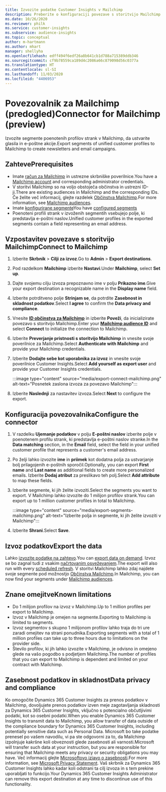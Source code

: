 ```yaml
---
title: Izvozite podatke Customer Insights v Mailchimp
description: Preberite o konfiguraciji povezave s storitvijo Mailchimp.
ms.date: 10/26/2020
ms.reviewer: philk
ms.service: customer-insights
ms.subservice: audience-insights
ms.topic: conceptual
author: m-hartmann
ms.author: mhart
manager: shellyha
ms.openlocfilehash: edff494f6edf26a8b641cb1d788a715389ddb346
ms.sourcegitcommit: cf9b78559ca189d4c2086a66c879098d56c0377a
ms.translationtype: HT
ms.contentlocale: sl-SI
ms.lasthandoff: 11/03/2020
ms.locfileid: "4406953"
---
```

# <a name="connector-for-mailchimp-preview"></a><span data-ttu-id="ff7e6-103">Povezovalnik za Mailchimp (predogled)</span><span class="sxs-lookup"><span data-stu-id="ff7e6-103">Connector for Mailchimp (preview)</span></span>

<span data-ttu-id="ff7e6-104">Izvozite segmente poenotenih profilov strank v Mailchimp, da ustvarite glasila in e-poštne akcije.</span><span class="sxs-lookup"><span data-stu-id="ff7e6-104">Export segments of unified customer profiles to Mailchimp to create newsletters and email campaigns.</span></span>

## <a name="prerequisites"></a><span data-ttu-id="ff7e6-105">Zahteve</span><span class="sxs-lookup"><span data-stu-id="ff7e6-105">Prerequisites</span></span>

-   <span data-ttu-id="ff7e6-106">Imate [račun za Mailchimp](https://mailchimp.com/) in ustrezne skrbniške poverilnice.</span><span class="sxs-lookup"><span data-stu-id="ff7e6-106">You have a [Mailchimp account](https://mailchimp.com/) and corresponding administrator credentials.</span></span>
-   <span data-ttu-id="ff7e6-107">V storitvi Mailchimp so na voljo obstoječa občinstva in ustrezni ID-ji.</span><span class="sxs-lookup"><span data-stu-id="ff7e6-107">There are existing audiences in Mailchimp and the corresponding IDs.</span></span> <span data-ttu-id="ff7e6-108">Če želite več informacij, glejte razdelek [Občinstva Mailchimp](https://mailchimp.com/help/create-audience/).</span><span class="sxs-lookup"><span data-stu-id="ff7e6-108">For more information, see [Mailchimp audiences](https://mailchimp.com/help/create-audience/).</span></span>
-   <span data-ttu-id="ff7e6-109">Imate [konfigurirane segmente](segments.md)</span><span class="sxs-lookup"><span data-stu-id="ff7e6-109">You have [configured segments](segments.md)</span></span>
-   <span data-ttu-id="ff7e6-110">Poenoteni profili strank v izvoženih segmentih vsebujejo polje, ki predstavlja e-poštni naslov.</span><span class="sxs-lookup"><span data-stu-id="ff7e6-110">Unified customer profiles in the exported segments contain a field representing an email address.</span></span>

## <a name="connect-to-mailchimp"></a><span data-ttu-id="ff7e6-111">Vzpostavitev povezave s storitvijo Mailchimp</span><span class="sxs-lookup"><span data-stu-id="ff7e6-111">Connect to Mailchimp</span></span>

1. <span data-ttu-id="ff7e6-112">Izberite **Skrbnik** > **Cilji za izvoz**.</span><span class="sxs-lookup"><span data-stu-id="ff7e6-112">Go to **Admin** > **Export destinations**.</span></span>

1. <span data-ttu-id="ff7e6-113">Pod razdelkom **Mailchimp** izberite **Nastavi**.</span><span class="sxs-lookup"><span data-stu-id="ff7e6-113">Under **Mailchimp**, select **Set up**.</span></span>

1. <span data-ttu-id="ff7e6-114">Dajte svojemu cilju izvoza prepoznavno ime v polju **Prikazno ime**.</span><span class="sxs-lookup"><span data-stu-id="ff7e6-114">Give your export destination a recognizable name in the **Display name** field.</span></span>

1. <span data-ttu-id="ff7e6-115">Izberite potrditveno polje **Strinjam se**, da potrdite **Zasebnost in skladnost podatkov**.</span><span class="sxs-lookup"><span data-stu-id="ff7e6-115">Select **I agree** to confirm the **Data privacy and compliance**.</span></span>

1. <span data-ttu-id="ff7e6-116">Vnesite **[ID občinstva za Mailchimp](https://mailchimp.com/help/find-audience-id/)** in izberite **Poveži**, da inicializirate povezavo s storitvijo Mailchimp.</span><span class="sxs-lookup"><span data-stu-id="ff7e6-116">Enter your **[Mailchimp audience ID](https://mailchimp.com/help/find-audience-id/)** and select **Connect** to initialize the connection to Mailchimp.</span></span>

1. <span data-ttu-id="ff7e6-117">Izberite **Preverjanje pristnosti s storitvijo Mailchimp** in vnesite svoje poverilnice za Mailchimp.</span><span class="sxs-lookup"><span data-stu-id="ff7e6-117">Select **Authenticate with Mailchimp** and provide your Mailchimp credentials.</span></span>

1. <span data-ttu-id="ff7e6-118">Izberite **Dodajte sebe kot uporabnika za izvoz** in vnesite svoje poverilnice Customer Insights.</span><span class="sxs-lookup"><span data-stu-id="ff7e6-118">Select **Add yourself as export user** and provide your Customer Insights credentials.</span></span>

   :::image type="content" source="media/export-connect-mailchimp.png" alt-text="Posnetek zaslona izvoza za povezavo Mailchimp":::

1. <span data-ttu-id="ff7e6-120">Izberite **Naslednji** za nastavitev izvoza.</span><span class="sxs-lookup"><span data-stu-id="ff7e6-120">Select **Next** to configure the export.</span></span>

## <a name="configure-the-connector"></a><span data-ttu-id="ff7e6-121">Konfiguracija povezovalnika</span><span class="sxs-lookup"><span data-stu-id="ff7e6-121">Configure the connector</span></span>

1. <span data-ttu-id="ff7e6-122">V razdelku **Ujemanje podatkov** v polju **E-poštni naslov** izberite polje v poenotenem profilu strank, ki predstavlja e-poštni naslov stranke.</span><span class="sxs-lookup"><span data-stu-id="ff7e6-122">In the **Data matching** section, in the **Email** field, select the field in your unified customer profile that represents a customer's email address.</span></span> 

1. <span data-ttu-id="ff7e6-123">Po želji lahko izvozite **ime** in **priimek** kot dodatna polja za ustvarjanje bolj prilagojenih e-poštnih sporočil.</span><span class="sxs-lookup"><span data-stu-id="ff7e6-123">Optionally, you can export **First name** and **Last name** as additional fields to create more personalized emails.</span></span> <span data-ttu-id="ff7e6-124">Izberite **Dodaj atribut** za preslikavo teh polj.</span><span class="sxs-lookup"><span data-stu-id="ff7e6-124">Select **Add attribute** to map these fields.</span></span>

1. <span data-ttu-id="ff7e6-125">Izberite segmente, ki jih želite izvoziti.</span><span class="sxs-lookup"><span data-stu-id="ff7e6-125">Select the segments you want to export.</span></span> <span data-ttu-id="ff7e6-126">V Mailchimp lahko izvozite do 1 milijon profilov strank.</span><span class="sxs-lookup"><span data-stu-id="ff7e6-126">You can export up to 1 million customer profiles in total to Mailchimp.</span></span>

   :::image type="content" source="media/export-segments-mailchimp.png" alt-text="Izberite polja in segmente, ki jih želite izvoziti v Mailchimp":::

1. <span data-ttu-id="ff7e6-128">Izberite **Shrani**.</span><span class="sxs-lookup"><span data-stu-id="ff7e6-128">Select **Save**.</span></span>

## <a name="export-the-data"></a><span data-ttu-id="ff7e6-129">Izvoz podatkov</span><span class="sxs-lookup"><span data-stu-id="ff7e6-129">Export the data</span></span>

<span data-ttu-id="ff7e6-130">Lahko [izvozite podatke na zahtevo](export-destinations.md).</span><span class="sxs-lookup"><span data-stu-id="ff7e6-130">You can [export data on demand](export-destinations.md).</span></span> <span data-ttu-id="ff7e6-131">Izvoz se bo zagnal tudi z vsakim [načrtovanim osveževanjem](system.md#schedule-tab).</span><span class="sxs-lookup"><span data-stu-id="ff7e6-131">The export will also run with every [scheduled refresh](system.md#schedule-tab).</span></span> <span data-ttu-id="ff7e6-132">V storitvi Mailchimp lahko zdaj najdete svoje segmente pod možnostjo [Občinstva Mailchimp](https://mailchimp.com/help/create-audience/).</span><span class="sxs-lookup"><span data-stu-id="ff7e6-132">In Mailchimp, you can now find your segments under [Mailchimp audiences](https://mailchimp.com/help/create-audience/).</span></span>

## <a name="known-limitations"></a><span data-ttu-id="ff7e6-133">Znane omejitve</span><span class="sxs-lookup"><span data-stu-id="ff7e6-133">Known limitations</span></span>

- <span data-ttu-id="ff7e6-134">Do 1 milijon profilov na izvoz v Mailchimp.</span><span class="sxs-lookup"><span data-stu-id="ff7e6-134">Up to 1 million profiles per export to Mailchimp.</span></span>
- <span data-ttu-id="ff7e6-135">Izvoz v Mailchimp je omejen na segmente.</span><span class="sxs-lookup"><span data-stu-id="ff7e6-135">Exporting to Mailchimp is limited to segments.</span></span>
- <span data-ttu-id="ff7e6-136">Izvoz segmentov s skupno 1 milijonom profilov lahko traja do tri ure zaradi omejitev na strani ponudnika.</span><span class="sxs-lookup"><span data-stu-id="ff7e6-136">Exporting segments with a total of 1 million profiles can take up to three hours due to limitations on the provider side.</span></span> 
- <span data-ttu-id="ff7e6-137">Število profilov, ki jih lahko izvozite v Mailchimp, je odvisno in omejeno glede na vašo pogodbo s podjetjem Mailchimp.</span><span class="sxs-lookup"><span data-stu-id="ff7e6-137">The number of profiles that you can export to Mailchimp is dependent and limited on your contract with Mailchimp.</span></span>

## <a name="data-privacy-and-compliance"></a><span data-ttu-id="ff7e6-138">Zasebnost podatkov in skladnost</span><span class="sxs-lookup"><span data-stu-id="ff7e6-138">Data privacy and compliance</span></span>

<span data-ttu-id="ff7e6-139">Ko omogočite Dynamics 365 Customer Insights za prenos podatkov v Mailchimp, dovoljujete prenos podatkov izven meje zagotavljanja skladnosti za Dynamics 365 Customer Insights, vključno s potencialno občutljivimi podatki, kot so osebni podatki.</span><span class="sxs-lookup"><span data-stu-id="ff7e6-139">When you enable Dynamics 365 Customer Insights to transmit data to Mailchimp, you allow transfer of data outside of the compliance boundary for Dynamics 365 Customer Insights, including potentially sensitive data such as Personal Data.</span></span> <span data-ttu-id="ff7e6-140">Microsoft bo take podatke prenesel po vašem navodilu, vi pa ste odgovorni za to, da Mailchimp izpolnjuje kakršne koli obveznosti glede zasebnosti ali varnosti.</span><span class="sxs-lookup"><span data-stu-id="ff7e6-140">Microsoft will transfer such data at your instruction, but you are responsible for ensuring that Mailchimp meets any privacy or security obligations you may have.</span></span> <span data-ttu-id="ff7e6-141">Več informacij glejte [Microsoftovo izjavo o zasebnosti](https://go.microsoft.com/fwlink/?linkid=396732).</span><span class="sxs-lookup"><span data-stu-id="ff7e6-141">For more information, see [Microsoft Privacy Statement](https://go.microsoft.com/fwlink/?linkid=396732).</span></span>
<span data-ttu-id="ff7e6-142">Vaš skrbnik za Dynamics 365 Customer Insights lahko kadar koli odstrani ta cilj izvoza in s tem prekine uporabljati to funkcijo.</span><span class="sxs-lookup"><span data-stu-id="ff7e6-142">Your Dynamics 365 Customer Insights Administrator can remove this export destination at any time to discontinue use of this functionality.</span></span>
